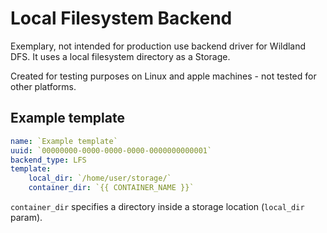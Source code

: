 # Local Filesystem Backend

Exemplary, not intended for production use backend driver for Wildland DFS. It uses a local filesystem
directory as a Storage.

Created for testing purposes on Linux and apple machines - not tested for other platforms.

## Example template

```yaml
name: `Example template`
uuid: `00000000-0000-0000-0000-0000000000001`
backend_type: LFS
template:
    local_dir: `/home/user/storage/`
    container_dir: `{{ CONTAINER_NAME }}`
```

`container_dir` specifies a directory inside a storage location (`local_dir` param).